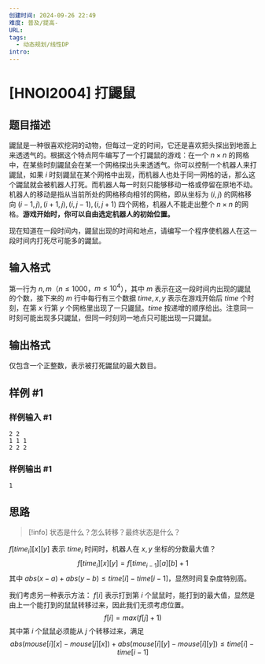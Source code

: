 ```yaml
---
创建时间: 2024-09-26 22:49
难度: 普及/提高-
URL: 
tags:
  - 动态规划/线性DP
intro:
---
```

# [HNOI2004] 打鼹鼠

## 题目描述

鼹鼠是一种很喜欢挖洞的动物，但每过一定的时间，它还是喜欢把头探出到地面上来透透气的。根据这个特点阿牛编写了一个打鼹鼠的游戏：在一个 $n \times n$ 的网格中，在某些时刻鼹鼠会在某一个网格探出头来透透气。你可以控制一个机器人来打鼹鼠，如果 $i$ 时刻鼹鼠在某个网格中出现，而机器人也处于同一网格的话，那么这个鼹鼠就会被机器人打死。而机器人每一时刻只能够移动一格或停留在原地不动。机器人的移动是指从当前所处的网格移向相邻的网格，即从坐标为 $(i, j)$ 的网格移向 $(i-1, j), (i+1, j), (i, j-1), (i, j+1)$ 四个网格，机器人不能走出整个 $n \times n$ 的网格。**游戏开始时，你可以自由选定机器人的初始位置。**

现在知道在一段时间内，鼹鼠出现的时间和地点，请编写一个程序使机器人在这一段时间内打死尽可能多的鼹鼠。

## 输入格式

第一行为 $n, m$（$n \le 1000$，$m \le {10}^4$），其中 $m$ 表示在这一段时间内出现的鼹鼠的个数，接下来的 $m$ 行中每行有三个数据 $\mathit{time}, x, y$ 表示在游戏开始后 $\mathit{time}$ 个时刻，在第 $x$ 行第 $y$ 个网格里出现了一只鼹鼠。$\mathit{time}$ 按递增的顺序给出。注意同一时刻可能出现多只鼹鼠，但同一时刻同一地点只可能出现一只鼹鼠。

## 输出格式

仅包含一个正整数，表示被打死鼹鼠的最大数目。

## 样例 #1

### 样例输入 #1

```docker
2 2	         
1 1 1		
2 2 2
```

### 样例输出 #1

```docker
1
```

## 思路

>[!info]
>状态是什么？怎么转移？最终状态是什么？

$f[time_{i}][x][y]$ 表示 $time_{i}$ 时间时，机器人在 $x,y$ 坐标的分数最大值？
$$
f[time_{i}][x][y] = f[time_{i - 1}][a][b] + 1
$$
其中 $abs(x-a) + abs(y - b) \leqslant time[i] - time[i-1]$，显然时间复杂度特别高。

我们考虑另一种表示方法：
$f[i]$ 表示打到第 $i$ 个鼠鼠时，能打到的最大值，显然是由上一个能打到的鼠鼠转移过来，因此我们无须考虑位置。
$$
f[i] = max(f[j] + 1)
$$
其中第 $i$ 个鼠鼠必须能从 $j$ 个转移过来，满足
$$
abs(mouse[i][x] - mouse[j][x]) + abs(mouse[i][y]-mouse[i][y]) \leqslant time[i] - time[i-1]
$$

